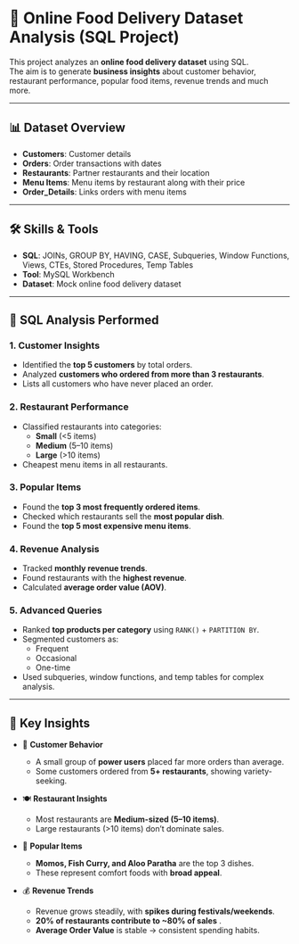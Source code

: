 # 🍴 Online Food Delivery Dataset Analysis (SQL Project)

This project analyzes an **online food delivery dataset** using SQL.  
The aim is to generate **business insights** about customer behavior, restaurant performance, popular food items, revenue trends and much more.  

---

## 📊 Dataset Overview  
- **Customers**: Customer details  
- **Orders**: Order transactions with dates 
- **Restaurants**: Partner restaurants and their location
- **Menu Items**: Menu items by restaurant along with their price 
- **Order_Details**: Links orders with menu items  

---

## 🛠 Skills & Tools  
- **SQL**: JOINs, GROUP BY, HAVING, CASE, Subqueries, Window Functions, Views, CTEs, Stored Procedures, Temp Tables  
- **Tool**: MySQL Workbench  
- **Dataset**: Mock online food delivery dataset  

---

## 🔎 SQL Analysis Performed

### 1. Customer Insights  
- Identified the **top 5 customers** by total orders.  
- Analyzed **customers who ordered from more than 3 restaurants**.
- Lists all customers who have never placed an order.

### 2. Restaurant Performance  
- Classified restaurants into categories:  
  - **Small** (<5 items)  
  - **Medium** (5–10 items)  
  - **Large** (>10 items)  
- Cheapest menu items in all restaurants.  

### 3. Popular Items  
- Found the **top 3 most frequently ordered items**.  
- Checked which restaurants sell the **most popular dish**.
- Found the **top 5 most expensive menu items**.

### 4. Revenue Analysis  
- Tracked **monthly revenue trends**.  
- Found restaurants with the **highest revenue**.  
- Calculated **average order value (AOV)**.  

### 5. Advanced Queries  
- Ranked **top products per category** using `RANK()` + `PARTITION BY`.  
- Segmented customers as:  
  - Frequent  
  - Occasional  
  - One-time  
- Used subqueries, window functions, and temp tables for complex analysis.  

---

## 📌 Key Insights  

- 👥 **Customer Behavior**  
  - A small group of **power users** placed far more orders than average.  
  - Some customers ordered from **5+ restaurants**, showing variety-seeking.  

- 🍽️ **Restaurant Insights**  
  - Most restaurants are **Medium-sized (5–10 items)**.  
  - Large restaurants (>10 items) don’t dominate sales.  

- 🍜 **Popular Items**  
  - **Momos, Fish Curry, and Aloo Paratha** are the top 3 dishes.  
  - These represent comfort foods with **broad appeal**.  

- 💰 **Revenue Trends**  
  - Revenue grows steadily, with **spikes during festivals/weekends**.  
  - **20% of restaurants contribute to ~80% of sales** .  
  - **Average Order Value** is stable → consistent spending habits.  
